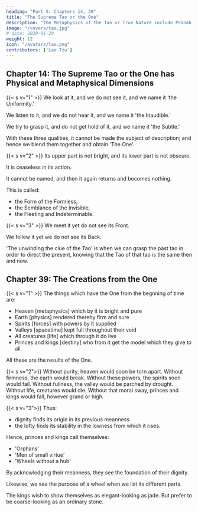 ```yaml
---
heading: "Part 5: Chapters 14, 39"
title: "The Supreme Tao or the One"
description: "The Metaphysics of the Tao or True Nature include Pranah, Aether, and the Five elements"
image: "/covers/tao.jpg"
# date: 2020-01-29
weight: 12
icon: "/avatars/lao.png"
contributors: ['Lao Tzu']
---
```




## Chapter 14: The Supreme Tao or the One has Physical and Metaphysical Dimensions

{{< s v="1" >}} We look at it, and we do not see it, and we name it 'the Uniformity<!-- Equable -->.' 

We listen to it, and we do not hear it, and we name it 'the Inaudible.' 

We try to grasp it, and do not get hold of it, and we name it 'the Subtle.' 

With these three qualities, it cannot be made the subject of description; and hence we blend them together and obtain 'The One'.


{{< s v="2" >}} Its upper part is not bright, and its lower part is not obscure. 

It is ceaseless in its action. 

It cannot be named, and then it again returns and becomes nothing. 

This is called:
- the Form of the Formless,
- the Semblance of the Invisible,
- the Fleeting and Indeterminable.


{{< s v="3" >}} We meet it yet do not see its Front.

We follow it yet we do not see its Back. 

'The unwinding the clue of the Tao' is when we can grasp the past tao in order to direct the present, knowing that the Tao of that tao is the same then and now. <!--   and are able to know it as it was of old in the beginning, this is called . -->



## Chapter 39: The Creations from the One

{{< s v="1" >}} The things which have the One from the begnning of time are:

- Heaven [metaphysics] which by it is bright and pure
- Earth [physics] rendered thereby firm and sure
- Spirits [forces] with powers by it supplied
- Valleys [spacetime] kept full throughout their void
- All creatures [life] which through it do live
- Princes and kings [destiny] who from it get the model which they give to all.

All these are the results of the One.


{{< s v="2">}} Without purity, heaven would soon be torn apart.
Without firmness, the earth would break.
Without these powers, the spirits soon would fail.
Without fullness, the valley would be parched by drought.
Without life, creatures would die.
Without that moral sway, princes and kings would fall, however grand or high.



{{< s v="3">}} Thus:
- dignity finds its origin in its previous meanness
- the lofty finds its stability in the lowness from which it rises. 

Hence, princes and kings call themselves:
- 'Orphans' 
- 'Men of small virtue'
- 'Wheels without a hub'

By acknowledging their meanness, they see the foundation of their dignity. 

Likewise, we see the purpose of a wheel when we list its different parts. 

The kings wish to show themselves as elegant-looking as jade. But prefer to be coarse-looking as an ordinary stone.



